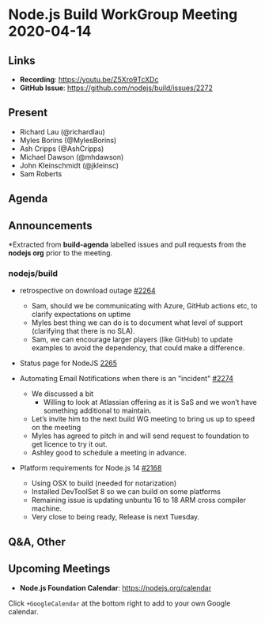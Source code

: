 ﻿# Node.js  Build WorkGroup Meeting 2020-04-14

## Links

* **Recording**: https://youtu.be/Z5Xro9TcXDc
* **GitHub Issue**: https://github.com/nodejs/build/issues/2272

## Present

* Richard Lau (@richardlau)
* Myles Borins (@MylesBorins)
* Ash Cripps (@AshCripps)
* Michael Dawson (@mhdawson)
* John Kleinschmidt (@jkleinsc)
* Sam Roberts

## Agenda


## Announcements
 
*Extracted from **build-agenda** labelled issues and pull requests from the **nodejs org** prior to the meeting.

### nodejs/build


* retrospective on download outage [#2264](https://github.com/nodejs/build/issues/2264)
  * Sam, should we be communicating with Azure, GitHub actions etc, to clarify expectations
    on uptime
  * Myles best thing we can do is to document what level of support (clarifying that there is 
    no SLA).  
  * Sam, we can encourage larger players (like GitHub) to update examples to avoid the 
    dependency, that could make a difference.

* Status page for NodeJS [2265](https://github.com/nodejs/build/issues/2265)
* Automating Email Notifications when there is an "incident" [#2274](https://github.com/nodejs/build/issues/2274)
  * We discussed a bit
    * Willing to look at Atlassian offering as it is SaS and we won’t have something additional to 
      maintain.
  * Let’s invite him to the next build WG meeting to bring us up to speed on the meeting
  * Myles has agreed to pitch in and will send request to foundation to get licence to try it out.
  * Ashley good to schedule a meeting in advance. 

* Platform requirements for Node.js 14 [#2168](https://github.com/nodejs/build/issues/2168)
  * Using OSX to build (needed for notarization)
  * Installed DevToolSet 8 so we can build on some platforms
  * Remaining issue is updating unbuntu 16 to 18 ARM cross compiler machine.
  * Very close to being ready, Release is next Tuesday.

## Q&A, Other

## Upcoming Meetings

* **Node.js Foundation Calendar**: https://nodejs.org/calendar


Click `+GoogleCalendar` at the bottom right to add to your own Google calendar.
